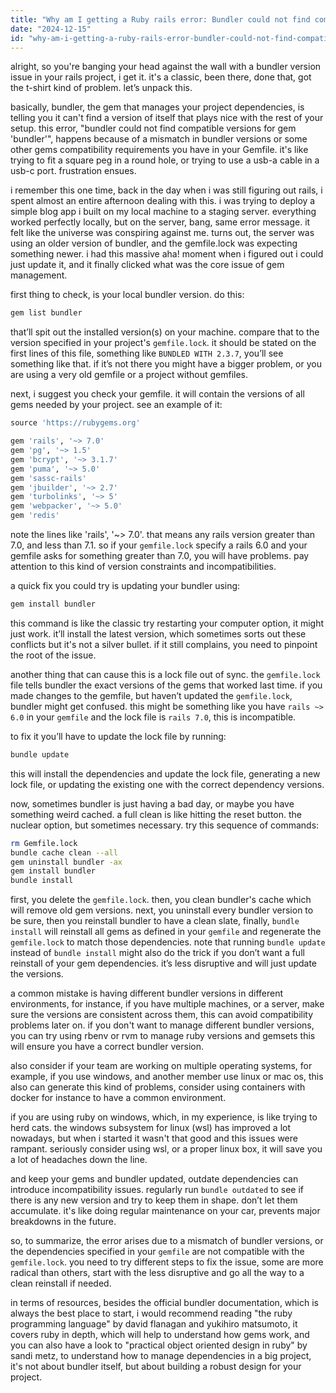 ```yaml
---
title: "Why am I getting a Ruby rails error: Bundler could not find compatible versions for gem 'bundler':?"
date: "2024-12-15"
id: "why-am-i-getting-a-ruby-rails-error-bundler-could-not-find-compatible-versions-for-gem-bundler"
---
```


alright, so you're banging your head against the wall with a bundler version issue in your rails project, i get it. it's a classic, been there, done that, got the t-shirt kind of problem. let’s unpack this.

basically, bundler, the gem that manages your project dependencies, is telling you it can't find a version of itself that plays nice with the rest of your setup. this error, "bundler could not find compatible versions for gem 'bundler'", happens because of a mismatch in bundler versions or some other gems compatibility requirements you have in your Gemfile. it's like trying to fit a square peg in a round hole, or trying to use a usb-a cable in a usb-c port. frustration ensues.

i remember this one time, back in the day when i was still figuring out rails, i spent almost an entire afternoon dealing with this. i was trying to deploy a simple blog app i built on my local machine to a staging server. everything worked perfectly locally, but on the server, bang, same error message. it felt like the universe was conspiring against me. turns out, the server was using an older version of bundler, and the gemfile.lock was expecting something newer. i had this massive aha! moment when i figured out i could just update it, and it finally clicked what was the core issue of gem management.

first thing to check, is your local bundler version. do this:

```bash
gem list bundler
```

that’ll spit out the installed version(s) on your machine. compare that to the version specified in your project's `gemfile.lock`. it should be stated on the first lines of this file, something like `BUNDLED WITH 2.3.7`, you’ll see something like that. if it’s not there you might have a bigger problem, or you are using a very old gemfile or a project without gemfiles.

next, i suggest you check your gemfile. it will contain the versions of all gems needed by your project. see an example of it:

```ruby
source 'https://rubygems.org'

gem 'rails', '~> 7.0'
gem 'pg', '~> 1.5'
gem 'bcrypt', '~> 3.1.7'
gem 'puma', '~> 5.0'
gem 'sassc-rails'
gem 'jbuilder', '~> 2.7'
gem 'turbolinks', '~> 5'
gem 'webpacker', '~> 5.0'
gem 'redis'
```

note the lines like 'rails', '~> 7.0'. that means any rails version greater than 7.0, and less than 7.1. so if your `gemfile.lock` specify a rails 6.0 and your gemfile asks for something greater than 7.0, you will have problems. pay attention to this kind of version constraints and incompatibilities.

a quick fix you could try is updating your bundler using:

```bash
gem install bundler
```

this command is like the classic try restarting your computer option, it might just work. it’ll install the latest version, which sometimes sorts out these conflicts but it's not a silver bullet. if it still complains, you need to pinpoint the root of the issue.

another thing that can cause this is a lock file out of sync. the `gemfile.lock` file tells bundler the exact versions of the gems that worked last time. if you made changes to the gemfile, but haven’t updated the `gemfile.lock`, bundler might get confused. this might be something like you have `rails ~> 6.0` in your `gemfile` and the lock file is `rails 7.0`, this is incompatible.

to fix it you’ll have to update the lock file by running:

```bash
bundle update
```

this will install the dependencies and update the lock file, generating a new lock file, or updating the existing one with the correct dependency versions.

now, sometimes bundler is just having a bad day, or maybe you have something weird cached. a full clean is like hitting the reset button. the nuclear option, but sometimes necessary. try this sequence of commands:

```bash
rm Gemfile.lock
bundle cache clean --all
gem uninstall bundler -ax
gem install bundler
bundle install
```

first, you delete the `gemfile.lock`. then, you clean bundler's cache which will remove old gem versions. next, you uninstall every bundler version to be sure, then you reinstall bundler to have a clean slate, finally, `bundle install` will reinstall all gems as defined in your `gemfile` and regenerate the `gemfile.lock` to match those dependencies. note that running `bundle update` instead of `bundle install` might also do the trick if you don’t want a full reinstall of your gem dependencies. it’s less disruptive and will just update the versions.

a common mistake is having different bundler versions in different environments, for instance, if you have multiple machines, or a server, make sure the versions are consistent across them, this can avoid compatibility problems later on. if you don't want to manage different bundler versions, you can try using rbenv or rvm to manage ruby versions and gemsets this will ensure you have a correct bundler version.

also consider if your team are working on multiple operating systems, for example, if you use windows, and another member use linux or mac os, this also can generate this kind of problems, consider using containers with docker for instance to have a common environment.

if you are using ruby on windows, which, in my experience, is like trying to herd cats. the windows subsystem for linux (wsl) has improved a lot nowadays, but when i started it wasn't that good and this issues were rampant. seriously consider using wsl, or a proper linux box, it will save you a lot of headaches down the line.

and keep your gems and bundler updated, outdate dependencies can introduce incompatibility issues. regularly run `bundle outdated` to see if there is any new version and try to keep them in shape. don’t let them accumulate. it's like doing regular maintenance on your car, prevents major breakdowns in the future.

so, to summarize, the error arises due to a mismatch of bundler versions, or the dependencies specified in your `gemfile` are not compatible with the `gemfile.lock`. you need to try different steps to fix the issue, some are more radical than others, start with the less disruptive and go all the way to a clean reinstall if needed.

in terms of resources, besides the official bundler documentation, which is always the best place to start, i would recommend reading "the ruby programming language" by david flanagan and yukihiro matsumoto, it covers ruby in depth, which will help to understand how gems work, and you can also have a look to "practical object oriented design in ruby" by sandi metz, to understand how to manage dependencies in a big project, it's not about bundler itself, but about building a robust design for your project.
